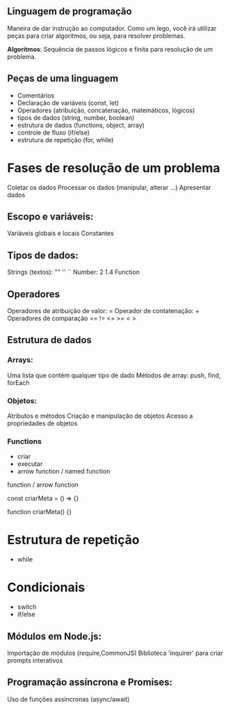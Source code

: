## Linguagem de programação 

Maneira de dar instrução ao computador.
Como um lego, você irá utilizar peças para criar algoritmos, ou seja, para resolver problemas.

**Algoritmos**: Sequência de passos lógicos e finita para resolução de um problema.

## Peças de uma linguagem

- Comentários 
- Declaração de variáveis (const, let)
- Operadores (atribuição, concatenação, matemáticos, lógicos)
- tipos de dados (string, number, boolean)
- estrutura de dados (functions, object, array)
- controle de fluxo (if/else)
- estrutura de repetição (for, while)

# Fases de resolução de um problema 

Coletar os dados
Processar os dados (manipular, alterar ...)
Apresentar dados 

## Escopo e variáveis:

Variáveis globais e locais 
Constantes 

## Tipos de dados:

Strings (textos): "" '' ``
Number: 2 1.4
Function

## Operadores 

Operadores de atribuição de valor: =
Operador de contatenação: + 
Operadores de comparação == != <= >= < >

## Estrutura de dados 

### Arrays:

Uma lista que contém qualquer tipo de dado
Métodos de array: push, find, forEach

### Objetos: 

Atributos e métodos 
Criação e manipulação de objetos
Acesso a propriedades de objetos 

### Functions 

- criar 
- executar
- arrow function / named function 

function / arrow function 

const criarMeta = () => {}

function criarMeta() {}

# Estrutura de repetição

- while

# Condicionais 

- switch
- if/else

## Módulos em Node.js:

Importação de módulos  (require,CommonJS)
Biblioteca 'inquirer' para criar prompts interativos

## Programação assíncrona e Promises:

Uso de funções assíncronas (async/await)